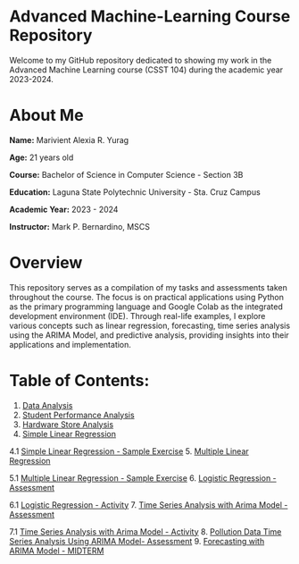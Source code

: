 # **Advanced Machine-Learning Course Repository**

Welcome to my GitHub repository dedicated to showing my work in the Advanced Machine Learning course (CSST 104) during the academic year 2023-2024. 

# **About Me**
**Name:** Marivient Alexia R. Yurag

**Age:** 21 years old

**Course:** Bachelor of Science in Computer Science - Section 3B

**Education:** Laguna State Polytechnic University - Sta. Cruz Campus

**Academic Year:** 2023 - 2024

**Instructor:** Mark P. Bernardino, MSCS

# **Overview**

This repository serves as a compilation of my tasks and assessments taken throughout the course. The focus is on practical applications using Python as the primary programming language and Google Colab as the integrated development environment (IDE). Through real-life examples, I explore various concepts such as linear regression, forecasting, time series analysis using the ARIMA Model, and predictive analysis, providing insights into their applications and implementation.

# **Table of Contents:**
1.  <a href="Exercise 1/3B_YURAG_EXER1.ipynb">Data Analysis</a>
2. <a href="Exercise 2/3B_YURAG_EXER2.ipynb">Student Performance Analysis</a>
3. <a href="Exercise 3/3B_YURAG_EXER3.ipynb">Hardware Store Analysis</a>
4. <a href="Exercise 4/3B_YURAG_EXER4.ipynb">Simple Linear Regression</a>

4.1 <a href="Exercise 4/3B_YURAG_EXER4_Sample_Exer.ipynb">Simple Linear Regression - Sample Exercise</a>
5. <a href="Exercise 5/3B_YURAG_EXER5.ipynb">Multiple Linear Regression</a>

5.1 <a href="Exercise 5/3B_YURAG_EXER5_Sample_Exer.ipynb">Multiple Linear Regression - Sample Exercise</a>
6. <a href="Exercise 6/3B_YURAG_EXER6_Assessment.ipynb">Logistic Regression - Assessment</a>

6.1 <a href="Exercise 6/3B_YURAG_EXER6_Activity.ipynb">Logistic Regression - Activity</a>
7. <a href="Exercise 7/3B_YURAG_EXER7_Assessment.ipynb">Time Series Analysis with Arima Model - Assessment</a>

7.1 <a href="Exercise 7/3B_YURAG_EXER7_Sample_Exer.ipynb">Time Series Analysis with Arima Model - Activity</a>
8. <a href="Exercise 8/3B_YURAG_EXER8.ipynb">Pollution Data Time Series Analysis Using ARIMA Model- Assessment</a>
9. <a href="MIDTERM/3B_YURAG_MIDTERM.ipynb">Forecasting with ARIMA Model - MIDTERM</a>
